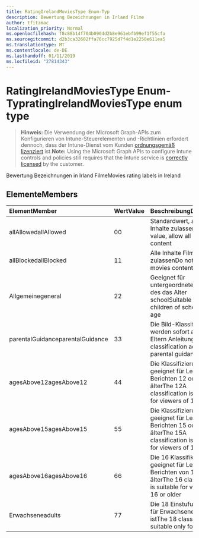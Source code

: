 ```yaml
---
title: RatingIrelandMoviesType Enum-Typ
description: Bewertung Bezeichnungen in Irland Filme
author: tfitzmac
localization_priority: Normal
ms.openlocfilehash: f8c88b14f704b0904d2b8e961ebfb99ef1f55cfa
ms.sourcegitcommit: d2b3ca32602ffa76cc7925d7f4d1e2258e611ea5
ms.translationtype: MT
ms.contentlocale: de-DE
ms.lasthandoff: 01/11/2019
ms.locfileid: "27814343"
---
```

# <a name="ratingirelandmoviestype-enum-type"></a><span data-ttu-id="5f2b7-103">RatingIrelandMoviesType Enum-Typ</span><span class="sxs-lookup"><span data-stu-id="5f2b7-103">ratingIrelandMoviesType enum type</span></span>

> <span data-ttu-id="5f2b7-104">**Hinweis:** Die Verwendung der Microsoft Graph-APIs zum Konfigurieren von Intune-Steuerelementen und -Richtlinien erfordert dennoch, dass der Intune-Dienst vom Kunden [ordnungsgemäß lizenziert](https://go.microsoft.com/fwlink/?linkid=839381) ist.</span><span class="sxs-lookup"><span data-stu-id="5f2b7-104">**Note:** Using the Microsoft Graph APIs to configure Intune controls and policies still requires that the Intune service is [correctly licensed](https://go.microsoft.com/fwlink/?linkid=839381) by the customer.</span></span>

<span data-ttu-id="5f2b7-105">Bewertung Bezeichnungen in Irland Filme</span><span class="sxs-lookup"><span data-stu-id="5f2b7-105">Movies rating labels in Ireland</span></span>
## <a name="members"></a><span data-ttu-id="5f2b7-106">Elemente</span><span class="sxs-lookup"><span data-stu-id="5f2b7-106">Members</span></span>
|<span data-ttu-id="5f2b7-107">Element</span><span class="sxs-lookup"><span data-stu-id="5f2b7-107">Member</span></span>|<span data-ttu-id="5f2b7-108">Wert</span><span class="sxs-lookup"><span data-stu-id="5f2b7-108">Value</span></span>|<span data-ttu-id="5f2b7-109">Beschreibung</span><span class="sxs-lookup"><span data-stu-id="5f2b7-109">Description</span></span>|
|:---|:---|:---|
|<span data-ttu-id="5f2b7-110">allAllowed</span><span class="sxs-lookup"><span data-stu-id="5f2b7-110">allAllowed</span></span>|<span data-ttu-id="5f2b7-111">0</span><span class="sxs-lookup"><span data-stu-id="5f2b7-111">0</span></span>|<span data-ttu-id="5f2b7-112">Standardwert, alle Filme Inhalte zulassen</span><span class="sxs-lookup"><span data-stu-id="5f2b7-112">Default value, allow all movies content</span></span>|
|<span data-ttu-id="5f2b7-113">allBlocked</span><span class="sxs-lookup"><span data-stu-id="5f2b7-113">allBlocked</span></span>|<span data-ttu-id="5f2b7-114">1</span><span class="sxs-lookup"><span data-stu-id="5f2b7-114">1</span></span>|<span data-ttu-id="5f2b7-115">Alle Inhalte Filme nicht zulassen</span><span class="sxs-lookup"><span data-stu-id="5f2b7-115">Do not allow any movies content</span></span>|
|<span data-ttu-id="5f2b7-116">Allgemeine</span><span class="sxs-lookup"><span data-stu-id="5f2b7-116">general</span></span>|<span data-ttu-id="5f2b7-117">2</span><span class="sxs-lookup"><span data-stu-id="5f2b7-117">2</span></span>|<span data-ttu-id="5f2b7-118">Geeignet für untergeordnete Elemente des das Alter school</span><span class="sxs-lookup"><span data-stu-id="5f2b7-118">Suitable for children of school going age</span></span>|
|<span data-ttu-id="5f2b7-119">parentalGuidance</span><span class="sxs-lookup"><span data-stu-id="5f2b7-119">parentalGuidance</span></span>|<span data-ttu-id="5f2b7-120">3</span><span class="sxs-lookup"><span data-stu-id="5f2b7-120">3</span></span>|<span data-ttu-id="5f2b7-121">Die Bild-Klassifizierung werden sofort advises Eltern Anleitungen</span><span class="sxs-lookup"><span data-stu-id="5f2b7-121">The PG classification advises parental guidance</span></span>|
|<span data-ttu-id="5f2b7-122">agesAbove12</span><span class="sxs-lookup"><span data-stu-id="5f2b7-122">agesAbove12</span></span>|<span data-ttu-id="5f2b7-123">4</span><span class="sxs-lookup"><span data-stu-id="5f2b7-123">4</span></span>|<span data-ttu-id="5f2b7-124">Die Klassifizierung 12A ist geeignet für Leser von Berichten 12 oder älter</span><span class="sxs-lookup"><span data-stu-id="5f2b7-124">The 12A classification is suitable for viewers of 12 or older</span></span>|
|<span data-ttu-id="5f2b7-125">agesAbove15</span><span class="sxs-lookup"><span data-stu-id="5f2b7-125">agesAbove15</span></span>|<span data-ttu-id="5f2b7-126">5</span><span class="sxs-lookup"><span data-stu-id="5f2b7-126">5</span></span>|<span data-ttu-id="5f2b7-127">Die Klassifizierung 15A ist geeignet für Leser von Berichten 15 oder älter</span><span class="sxs-lookup"><span data-stu-id="5f2b7-127">The 15A classification is suitable for viewers of 15 or older</span></span>|
|<span data-ttu-id="5f2b7-128">agesAbove16</span><span class="sxs-lookup"><span data-stu-id="5f2b7-128">agesAbove16</span></span>|<span data-ttu-id="5f2b7-129">6</span><span class="sxs-lookup"><span data-stu-id="5f2b7-129">6</span></span>|<span data-ttu-id="5f2b7-130">Die 16 Klassifikation ist geeignet für Leser von Berichten von 16 oder älter</span><span class="sxs-lookup"><span data-stu-id="5f2b7-130">The 16 classification is suitable for viewers of 16 or older</span></span>|
|<span data-ttu-id="5f2b7-131">Erwachsene</span><span class="sxs-lookup"><span data-stu-id="5f2b7-131">adults</span></span>|<span data-ttu-id="5f2b7-132">7</span><span class="sxs-lookup"><span data-stu-id="5f2b7-132">7</span></span>|<span data-ttu-id="5f2b7-133">Die 18 Einstufung, die nur für Erwachsene geeignet ist</span><span class="sxs-lookup"><span data-stu-id="5f2b7-133">The 18 classification, suitable only for adults</span></span>|



